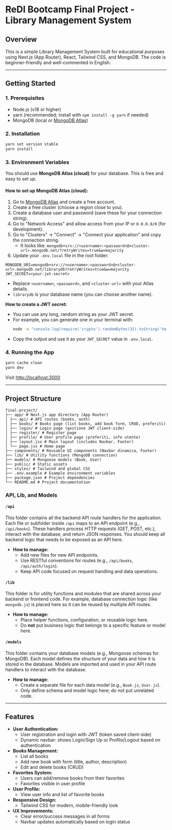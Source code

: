 # ReDI Bootcamp Final Project - Library Management System

## Overview

This is a simple Library Management System built for educational purposes using Next.js (App Router), React, Tailwind CSS, and MongoDB. The code is beginner-friendly and well-commented in English.


---

## Getting Started

### 1. Prerequisites

- Node.js (v18 or higher)
- yarn (recommended; install with `npm install -g yarn` if needed)
- MongoDB (local or [MongoDB Atlas](https://www.mongodb.com/cloud/atlas/register))

### 2. Installation

```bash
yarn set version stable
yarn install
```

### 3. Environment Variables

You should use **MongoDB Atlas (cloud)** for your database. This is free and easy to set up.

#### How to set up MongoDB Atlas (cloud):

1. Go to [MongoDB Atlas](https://www.mongodb.com/cloud/atlas/register) and create a free account.
2. Create a free cluster (choose a region close to you).
3. Create a database user and password (save these for your connection string).
4. Go to "Network Access" and allow access from your IP or `0.0.0.0/0` (for development).
5. Go to "Clusters" → "Connect" → "Connect your application" and copy the connection string.
   - It looks like: `mongodb+srv://<username>:<password>@<cluster-url>.mongodb.net/?retryWrites=true&w=majority`
6. Update your `.env.local` file in the root folder:

```
MONGODB_URI=mongodb+srv://<username>:<password>@<cluster-url>.mongodb.net/librarydb?retryWrites=true&w=majority
JWT_SECRET=<your-jwt-secret>
```

- Replace `<username>`, `<password>`, and `<cluster-url>` with your Atlas details.
- `librarydb` is your database name (you can choose another name).

**How to create a JWT secret:**

- You can use any long, random string as your JWT secret.
- For example, you can generate one in your terminal with:
  ```bash
  node -e "console.log(require('crypto').randomBytes(32).toString('hex'))"
  ```
- Copy the output and use it as your `JWT_SECRET` value in `.env.local`.

### 4. Running the App

```bash
yarn cache clean
yarn dev
```

Visit [http://localhost:3000](http://localhost:3000)

---

## Project Structure

```
final-project/
├── app/ # Next.js app directory (App Router)
│ ├── api/ # API routes (books, auth)
│ ├── books/ # Books page (list books, add book form, CRUD, preferiti)
│ ├── login/ # Login page (gestione JWT client-side)
│ ├── register/ # Register page
│ ├── profile/ # User profile page (preferiti, info utente)
│ ├── layout.jsx # Main layout (includes Navbar, Footer)
│ └── page.jsx # Home page
├── components/ # Reusable UI components (Navbar dinamica, Footer)
├── lib/ # Utility functions (MongoDB connection)
├── models/ # Mongoose models (Book, User)
├── public/ # Static assets
├── styles/ # Tailwind and global CSS
├── .env.example # Example environment variables
├── package.json # Project dependencies
└── README.md # Project documentation
```

### API, Lib, and Models

#### `/api`

This folder contains all the backend API route handlers for the application. Each file or subfolder inside `/api` maps to an API endpoint (e.g., `/api/books`). These handlers process HTTP requests (GET, POST, etc.), interact with the database, and return JSON responses. You should keep all backend logic that needs to be exposed as an API here.

- **How to manage:**
  - Add new files for new API endpoints.
  - Use RESTful conventions for routes (e.g., `/api/books`, `/api/auth/login`).
  - Keep API code focused on request handling and data operations.

#### `/lib`

This folder is for utility functions and modules that are shared across your backend or frontend code. For example, database connection logic (like `mongodb.js`) is placed here so it can be reused by multiple API routes.

- **How to manage:**
  - Place helper functions, configuration, or reusable logic here.
  - Do **not** put business logic that belongs to a specific feature or model here.

#### `/models`

This folder contains your database models (e.g., Mongoose schemas for MongoDB). Each model defines the structure of your data and how it is stored in the database. Models are imported and used in your API route handlers to interact with the database.

- **How to manage:**
  - Create a separate file for each data model (e.g., `Book.js`, `User.js`).
  - Only define schema and model logic here; do not put unrelated code.

---

## Features

- **User Authentication:**
  - User registration and login with JWT (token saved client-side)
  - Dynamic navbar: shows Login/Sign Up or Profilo/Logout based on authentication
- **Books Management:**
  - List all books
  - Add new book with form (title, author, description)
  - Edit and delete books (CRUD)
- **Favorites System:**
  - Users can add/remove books from their favorites
  - Favorites visible in user profile
- **User Profile:**
  - View user info and list of favorite books
- **Responsive Design:**
  - Tailwind CSS for modern, mobile-friendly look
- **UX Improvements:**
  - Clear error/success messages in all forms
  - Navbar updates automatically based on login status

```

```

